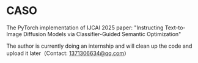 # CASO
The PyTorch implementation of IJCAI 2025 paper: "Instructing Text-to-Image Diffusion Models via Classifier-Guided Semantic Optimization"

The author is currently doing an internship and will clean up the code and upload it later（Contact: 1371306634@qq.com）
